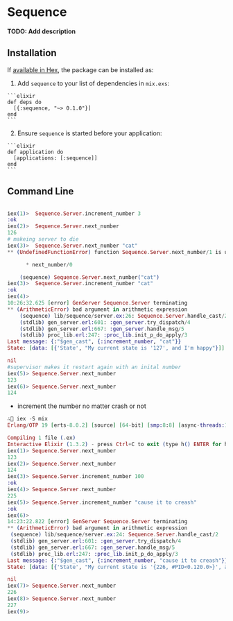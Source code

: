 # Sequence

**TODO: Add description**

## Installation

If [available in Hex](https://hex.pm/docs/publish), the package can be installed as:

  1. Add `sequence` to your list of dependencies in `mix.exs`:

    ```elixir
    def deps do
      [{:sequence, "~> 0.1.0"}]
    end
    ```

  2. Ensure `sequence` is started before your application:

    ```elixir
    def application do
      [applications: [:sequence]]
    end
    ```
## Command Line
```elixir

iex(1)>  Sequence.Server.increment_number 3
:ok
iex(2)>  Sequence.Server.next_number
126
# makeing server to die
iex(3)>  Sequence.Server.next_number "cat"
** (UndefinedFunctionError) function Sequence.Server.next_number/1 is undefined or private. Did you mean one of:

      * next_number/0

    (sequence) Sequence.Server.next_number("cat")
iex(3)>  Sequence.Server.increment_number "cat"
:ok
iex(4)>
10:26:32.625 [error] GenServer Sequence.Server terminating
** (ArithmeticError) bad argument in arithmetic expression
    (sequence) lib/sequence/server.ex:26: Sequence.Server.handle_cast/2
    (stdlib) gen_server.erl:601: :gen_server.try_dispatch/4
    (stdlib) gen_server.erl:667: :gen_server.handle_msg/5
    (stdlib) proc_lib.erl:247: :proc_lib.init_p_do_apply/3
Last message: {:"$gen_cast", {:increment_number, "cat"}}
State: [data: [{'State', "My current state is '127', and I'm happy"}]]

nil
#supervisor makes it restart again with an inital number
iex(5)> Sequence.Server.next_number
123
iex(6)> Sequence.Server.next_number
124
```
   * increment the number no matter crash or not
   ```elixir
 ∴ iex -S mix
Erlang/OTP 19 [erts-8.0.2] [source] [64-bit] [smp:8:8] [async-threads:10] [hipe] [kernel-poll:false] [dtrace]

Compiling 1 file (.ex)
Interactive Elixir (1.3.2) - press Ctrl+C to exit (type h() ENTER for help)
iex(1)> Sequence.Server.next_number
123
iex(2)> Sequence.Server.next_number
124
iex(3)> Sequence.Server.increment_number 100
:ok
iex(4)> Sequence.Server.next_number
225
iex(5)> Sequence.Server.increment_number "cause it to creash"
:ok
iex(6)>
14:23:22.822 [error] GenServer Sequence.Server terminating
** (ArithmeticError) bad argument in arithmetic expression
    (sequence) lib/sequence/server.ex:24: Sequence.Server.handle_cast/2
    (stdlib) gen_server.erl:601: :gen_server.try_dispatch/4
    (stdlib) gen_server.erl:667: :gen_server.handle_msg/5
    (stdlib) proc_lib.erl:247: :proc_lib.init_p_do_apply/3
Last message: {:"$gen_cast", {:increment_number, "cause it to creash"}}
State: [data: [{'State', "My current state is '{226, #PID<0.120.0>}', and I'm happy"}]]

nil
iex(7)> Sequence.Server.next_number
226
iex(8)> Sequence.Server.next_number
227
iex(9)>
   ```
